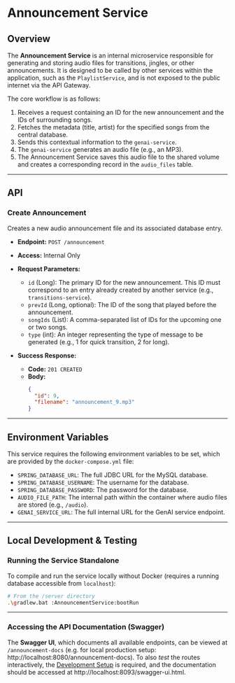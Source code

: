 # Announcement Service

## Overview

The **Announcement Service** is an internal microservice responsible for generating and storing audio files for transitions, jingles, or other announcements. It is designed to be called by other services within the application, such as the `PlaylistService`, and is not exposed to the public internet via the API Gateway.

The core workflow is as follows:
1.  Receives a request containing an ID for the new announcement and the IDs of surrounding songs.
2.  Fetches the metadata (title, artist) for the specified songs from the central database.
3.  Sends this contextual information to the `genai-service`.
4.  The `genai-service` generates an audio file (e.g., an MP3).
5.  The Announcement Service saves this audio file to the shared volume and creates a corresponding record in the `audio_files` table.

---

## API

### Create Announcement

Creates a new audio announcement file and its associated database entry.

-   **Endpoint:** `POST /announcement`
-   **Access:** Internal Only
-   **Request Parameters:**
    -   `id` (Long): The primary ID for the new announcement. This ID must correspond to an entry already created by another service (e.g., `transitions-service`).
    -   `prevId` (Long, optional): The ID of the song that played before the announcement.
    -   `songIds` (List<Long>): A comma-separated list of IDs for the upcoming one or two songs.
    -   `type` (int): An integer representing the type of message to be generated (e.g., 1 for quick transition, 2 for long).

-   **Success Response:**
    -   **Code:** `201 CREATED`
    -   **Body:**
        ```json
        {
          "id": 9,
          "filename": "announcement_9.mp3"
        }
        ```

---

## Environment Variables

This service requires the following environment variables to be set, which are provided by the `docker-compose.yml` file:

-   `SPRING_DATABASE_URL`: The full JDBC URL for the MySQL database.
-   `SPRING_DATABASE_USERNAME`: The username for the database.
-   `SPRING_DATABASE_PASSWORD`: The password for the database.
-   `AUDIO_FILE_PATH`: The internal path within the container where audio files are stored (e.g., `/audio`).
-   `GENAI_SERVICE_URL`: The full internal URL for the GenAI service endpoint.

---

## Local Development & Testing

### Running the Service Standalone

To compile and run the service locally without Docker (requires a running database accessible from `localhost`):

```bash
# From the /server directory
.\gradlew.bat :AnnouncementService:bootRun
````
---
### Accessing the API Documentation (Swagger)

The **Swagger UI**, which documents all available endpoints, can be viewed at `/announcement-docs` (e.g. for local production setup: http://localhost:8080/announcement-docs). To also _test_ the routes interactively, the [Development Setup](../../README.md#development-setup) is required, and the documentation should be accessed at http://localhost:8093/swagger-ui.html.